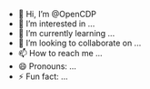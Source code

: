 - 👋 Hi, I’m @OpenCDP
- 👀 I’m interested in ...
- 🌱 I’m currently learning ...
- 💞️ I’m looking to collaborate on ...
- 📫 How to reach me ...
- 😄 Pronouns: ...
- ⚡ Fun fact: ...

<!---
OpenCDP/OpenCDP is a ✨ special ✨ repository because its `README.md` (this file) appears on your GitHub profile.
You can click the Preview link to take a look at your changes.
--->
